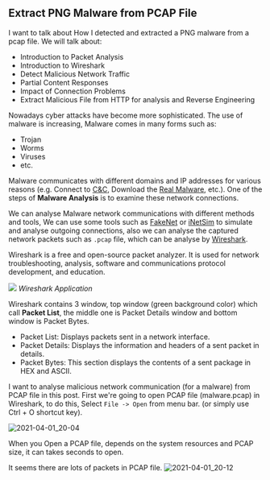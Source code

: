 ## Extract PNG Malware from PCAP File

I want to talk about How I detected and extracted a PNG malware from a pcap file.
We will talk about:
- Introduction to Packet Analysis
- Introduction to Wireshark
- Detect Malicious Network Traffic
- Partial Content Responses
- Impact of Connection Problems
- Extract Malicious File from HTTP for analysis and Reverse Engineering

Nowadays cyber attacks have become more sophisticated. The use of malware is increasing, Malware comes in many forms such as:
- Trojan
- Worms
- Viruses
- etc.

Malware communicates with different domains and IP addresses for various reasons (e.g. Connect to [C&C](https://www.trendmicro.com/vinfo/us/security/definition/command-and-control-server), Download the [Real Malware](https://www.f-secure.com/v-descs/trojan-downloader.shtml), etc.). One of the steps of **Malware Analysis** is to examine these network connections.

We can analyse Malware network communications with different methods and tools, We can use some tools such as [FakeNet](https://sourceforge.net/projects/fakenet) or [iNetSim](https://www.inetsim.org) to simulate and analyse outgoing connections, also we can analyse the captured network packets such as `.pcap` file, which can be analyse by [Wireshark](https://www.wireshark.org).

Wireshark is a free and open-source packet analyzer. It is used for network troubleshooting, analysis, software and communications protocol development, and education.

![](https://user-images.githubusercontent.com/36133745/113446492-1e5f9b80-940d-11eb-9601-103b9a765d13.png)
_Wireshark Application_

Wireshark contains 3 window, top window (green background color) which call **Packet List**, the middle one is Packet Details window and bottom window is Packet Bytes.
- Packet List: Displays packets sent in a network interface.
- Packet Details: Displays the information and headers of a sent packet in details.
- Packet Bytes: This section displays the contents of a sent package in HEX and ASCII.

I want to analyse malicious network communication (for a malware) from PCAP file in this post. First we're going to open PCAP file (malware.pcap) in Wireshark, to do this, Select `File -> Open` from menu bar. (or simply use Ctrl + O shortcut key).

![2021-04-01_20-04](https://user-images.githubusercontent.com/36133745/113447819-de4de800-940f-11eb-9746-17df0235c659.png)

When you Open a PCAP file, depends on the system resources and PCAP size, it can takes seconds to open.

It seems there are lots of packets in PCAP file.
![2021-04-01_20-12](https://user-images.githubusercontent.com/36133745/113448970-15bd9400-9412-11eb-9bc1-c5e6fce9ccca.png)


